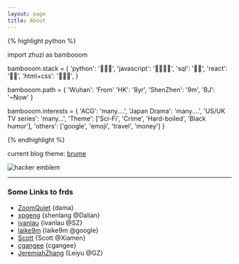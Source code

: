 ```yaml
---
layout: page
title: About
---
```


{% highlight python %}

import zhuzi as bambooom

bambooom.stack = {
  'python': '🍗🍗🍗',
  'javascript': '🍗🍗🍗🍗',
  'sql': '🍗🍗',
  'react': '🍗🍗',
  'html+css': '🍗🍗🍗',
}

bambooom.path = {
  'Wuhan': 'From'
  'HK': '8yr',
  'ShenZhen': '9m',
  'BJ': '~Now'
}

bambooom.interests = {
  'ACG': 'many....',
  'Japan Drama': 'many....',
  'US/UK TV series': 'many...',
  'Theme': ['Sci-Fi', 'Crime', 'Hard-boiled', 'Black humor'],
  'others': ['google', 'emoji', 'travel', 'money']
}

{% endhighlight %}

current blog theme: [brume](https://github.com/aigarsdz/brume)

<img src='http://www.catb.org/hacker-emblem/glider.png' alt='hacker emblem' />


---

### Some Links to frds

* [ZoomQuiet](http://zoomquiet.io/) {dama}
* [xpgeng](http://xpgeng.xyz/) {shenlang @Dalian}
* [ivanlau](http://www.ivanlau.com/) {ivanlau @SZ}
* [laike9m](https://laike9m.com/) {laike9m @google}
* [Scott](http://scottming.github.io/) {Scott @Xiamen}
* [cgangee](http://www.cgangee.com/) {cgangee}
* [JeremiahZhang](https://jeremiahzhang.github.io/) {Leiyu @GZ}
